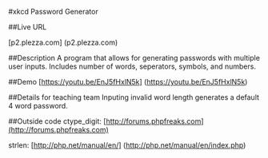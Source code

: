 #xkcd Password Generator

##Live URL

[p2.plezza.com] (p2.plezza.com)

##Description
A program that allows for generating passwords with multiple user inputs. Includes number of words, seperators, symbols, and numbers.

##Demo
[https://youtu.be/EnJ5fHxlN5k] (https://youtu.be/EnJ5fHxlN5k)

##Details for teaching team
Inputing invalid word length generates a default 4 word password.

##Outside code
ctype_digit: [http://forums.phpfreaks.com](http://forums.phpfreaks.com)

strlen: [http://php.net/manual/en/] (http://php.net/manual/en/index.php)

